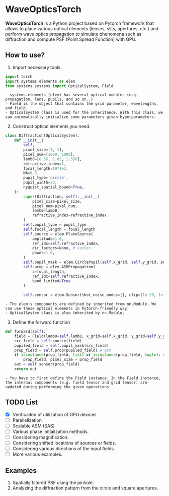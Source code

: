 # WaveOpticsTorch


**WaveOpticsTorch** is a Python project based on Pytorch framework that allows to place various optical elements (lenses, slits, apertures, etc.) and perform wave optics propagation to simulate phenomena such as diffraction and compute PSF (Point Spread Function) with GPU.

## How to use?
1. Import necessary tools.  
```python
import torch
import systems.elements as elem
from systems.systems import OpticalSystem, Field
```  
    - systems.elements (elem) has several optical modules (e.g. propagation, lens, pupils, and so on..)
    - Field is the object that contains the grid parameter, wavelengths, and field.  
    - OpticalSystem class is used for the inheritance. With this class, we can automatically initialize some parameters given hyperparameters.  


2. Construct optical elements you need.  

```python
class Diffraction(OpticalSystem):
    def __init__(
        self,
        pixel_size=[1, 1],
        pixel_num=[1000, 1000],
        lamb0=[0.55, 1.05, 1.550],
        refractive_index=1,
        focal_length=19*1e3,
        NA=0.3,
        pupil_type='circle',
        pupil_width=20,
        nyquist_spatial_bound=True,
    ):
        super(Diffraction, self).__init__(
            pixel_size=pixel_size,
            pixel_num=pixel_num,
            lamb0=lamb0,
            refractive_index=refractive_index
        )
        self.pupil_type = pupil_type
        self.focal_length = focal_length
        self.source = elem.PlaneSource(
            amplitude=1.0,
            ref_idx=self.refractive_index,
            dir_factors=None, # center.
            power=1.0,
        )
        self.pupil_mask = elem.CirclePupil(self.x_grid, self.y_grid, pupil_width) if pupil_type=='circle' else elem.SquarePupil(self.x_grid, self.y_grid, pupil_width)
        self.prop = elem.ASMPropagation(
            z=focal_length,
            ref_idx=self.refractive_index,
            band_limited=True
        )
        
        self.sensor = elem.Sensor(shot_noise_modes=[], clip=[1e-20, 1e+9], channel_sum=False)    
```  
    - The elem's components are defined by inherited from nn.Module. We can use these optical elements in Pytorch-friendly way.
    - OpticalSystem class is also inherited by nn.Module.  


3. Define the forward function
```python
def forward(self):
    field = Field(lamb0=self.lamb0, x_grid=self.x_grid, y_grid=self.y_grid, fx_grid=self.fx_grid, fy_grid=self.fy_grid)
    src_field = self.source(field)
    pupiled_field = self.pupil_mask(src_field)  
    prop_field = self.prop(pupiled_field) # asm
    if isinstance(prop_field, list) or isinstance(prop_field, tuple): # SASPropagation.
        prop_field, pixel_size = prop_field
    out = self.sensor(prop_field)
    return out
```  

    - You have to first define the Field instance. In the Field instance, the internal components (e.g. field tensor and grid tensor) are updated during performing the given operations.  



## TODO List

- [X] Verificaiton of utilization of GPU devices
- [ ] Parallelization  
- [ ] Scalable ASM (SAS)  
- [ ] Various phase initialization methods.  
- [ ] Considering magnification.  
- [ ] Considering shifted locations of sources or fields.  
- [ ] Considering various directions of the input fields.  
- [ ] More various examples.  

## Examples
1. Spatially filtered PSF using the pinhole.
2. Analyzing the diffraction pattern from the circle and square apertures.

